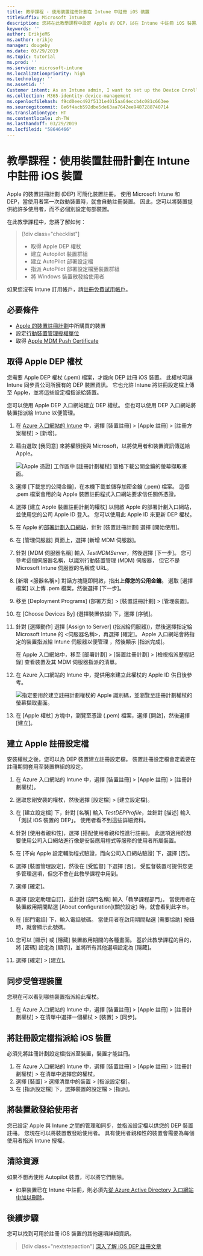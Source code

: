 ```yaml
---
title: 教學課程 - 使用裝置註冊計劃在 Intune 中註冊 iOS 裝置
titleSuffix: Microsoft Intune
description: 您將在此教學課程中設定 Apple 的 DEP，以在 Intune 中註冊 iOS 裝置。
keywords: ''
author: ErikjeMS
ms.author: erikje
manager: dougeby
ms.date: 03/29/2019
ms.topic: tutorial
ms.prod: ''
ms.service: microsoft-intune
ms.localizationpriority: high
ms.technology: ''
ms.assetid: ''
Customer intent: As an Intune admin, I want to set up the Device Enrollment Program so that users can automatically enroll in Intune.
ms.collection: M365-identity-device-management
ms.openlocfilehash: f9cd0eec492f5131e4015aa64eccb4c081c663ee
ms.sourcegitcommit: 8e6f4acb592dbe5de63aa7642ee9487288740714
ms.translationtype: HT
ms.contentlocale: zh-TW
ms.lasthandoff: 03/29/2019
ms.locfileid: "58646466"
---
```

# <a name="tutorial-use-the-device-enrollment-program-to-enroll-ios-devices-in-intune"></a>教學課程：使用裝置註冊計劃在 Intune 中註冊 iOS 裝置
Apple 的裝置註冊計劃 (DEP) 可簡化裝置註冊。 使用 Microsoft Intune 和 DEP，當使用者第一次啟動裝置時，就會自動註冊裝置。 因此，您可以將裝置提供給許多使用者，而不必個別設定每部裝置。 

在此教學課程中，您將了解如何：
> [!div class="checklist"]
> * 取得 Apple DEP 權杖
> * 建立 Autopilot 裝置群組
> * 建立 AutoPilot 部署設定檔
> * 指派 AutoPilot 部署設定檔至裝置群組
> * 將 Windows 裝置散發給使用者

如果您沒有 Intune 訂用帳戶，請[註冊免費試用帳戶](free-trial-sign-up.md)。

## <a name="prerequisites"></a>必要條件
- [Apple 的裝置註冊計劃](http://deploy.apple.com)中所購買的裝置
- 設定[行動裝置管理授權單位](mdm-authority-set.md)
- 取得 [Apple MDM Push Certificate](apple-mdm-push-certificate-get.md)

## <a name="get-an-apple-dep-token"></a>取得 Apple DEP 權杖
您需要 Apple DEP 權杖 (.pem) 檔案，才能向 DEP 註冊 iOS 裝置。 此權杖可讓 Intune 同步貴公司所擁有的 DEP 裝置資訊。 它也允許 Intune 將註冊設定檔上傳至 Apple，並將這些設定檔指派給裝置。

您可以使用 Apple DEP 入口網站建立 DEP 權杖。 您也可以使用 DEP 入口網站將裝置指派給 Intune 以便管理。

1. 在 [Azure 入口網站的 Intune](https://aka.ms/intuneportal) 中，選擇 [裝置註冊] > [Apple 註冊] > [註冊方案權杖] > [新增]。

2. 藉由選取 [我同意] 來將權限授與 Microsoft，以將使用者和裝置資訊傳送給 Apple。

   ![[Apple 憑證] 工作區中 [註冊計劃權杖] 窗格下載公開金鑰的螢幕擷取畫面。](./media/device-enrollment-program-enroll-ios-newui/add-enrollment-program-token-pane.png)

3. 選擇 [下載您的公開金鑰]，在本機下載並儲存加密金鑰 (.pem) 檔案。 這個 .pem 檔案會用於向 Apple 裝置註冊程式入口網站要求信任關係憑證。

4. 選擇 [建立 Apple 裝置註冊計劃的權杖] 以開啟 Apple 的部署計劃入口網站，並使用您的公司 Apple ID 登入。 您可以使用此 Apple ID 來更新 DEP 權杖。

5.  在 Apple 的[部署計劃入口網站](https://deploy.apple.com)，針對 [裝置註冊計劃] 選擇 [開始使用]。

4. 在 [管理伺服器] 頁面上，選擇 [新增 MDM 伺服器]。

5. 針對 [MDM 伺服器名稱] 輸入 *TestMDMServer*，然後選擇 [下一步]。 您可參考這個伺服器名稱，以識別行動裝置管理 (MDM) 伺服器， 但它不是 Microsoft Intune 伺服器的名稱或 URL。

6. [新增 &lt;服器名稱&gt;] 對話方塊隨即開啟，指出**上傳您的公用金鑰**。 選取 [選擇檔案] 以上傳 .pem 檔案，然後選擇 [下一步]。

6. 移至 [Deployment Programs] \(部署方案\) > [裝置註冊計劃] > [管理裝置]。
7. 在 [Choose Devices By] \(選擇裝置依據\) 下，選擇 [序號]。 <!--ask Tiffany about this-->

8. 針對 [選擇動作] 選擇 [Assign to Server] (指派給伺服器))，然後選擇指定給 Microsoft Intune 的 &lt;伺服器名稱&gt;，再選擇 [確定]。 Apple 入口網站會將指定的裝置指派給 Intune 伺服器以便管理 ，然後顯示 [指派完成]。

   在 Apple 入口網站中，移至 [部署計劃] &gt; [裝置註冊計劃] &gt; [檢視指派歷程記錄] 查看裝置及其 MDM 伺服器指派的清單。

9. 在 Azure 入口網站的 Intune 中，提供用來建立此權杖的 Apple ID 供日後參考。

    ![指定要用於建立註冊計劃權杖的 Apple 識別碼，並瀏覽至註冊計劃權杖的螢幕擷取畫面。](./media/device-enrollment-program-enroll-ios/image03.png)

10. 在 [Apple 權杖] 方塊中，瀏覽至憑證 (.pem) 檔案，選擇 [開啟]，然後選擇 [建立]。 

## <a name="create-an-apple-enrollment-profile"></a>建立 Apple 註冊設定檔
安裝權杖之後，您可以為 DEP 裝置建立註冊設定檔。 裝置註冊設定檔會定義要在註冊期間套用至裝置群組的設定。

1. 在 Azure 入口網站的 Intune 中，選擇 [裝置註冊] > [Apple 註冊] > [註冊計劃權杖]。

2. 選取您剛安裝的權杖，然後選擇 [設定檔] > [建立設定檔]。

3. 在 [建立設定檔] 下，針對 [名稱] 輸入 *TestDEPProfile*，並針對 [描述] 輸入「測試 iOS 裝置的 DEP」。 使用者看不到這些詳細資料。

4. 針對 [使用者親和性]，選擇 [搭配使用者親和性進行註冊]。 此選項適用於想要使用公司入口網站進行像是安裝應用程式等服務的使用者所屬裝置。

5. 在 [不向 Apple 設定輔助程式驗證，而向公司入口網站驗證] 下，選擇 [否]。

6. 選擇 [裝置管理設定]，然後在 [受監督] 下選擇 [否]。 受監督裝置可提供您更多管理選項，但您不會在此教學課程中用到。

7. 選擇 [確定]。

8. 選擇 [設定助理自訂]，並針對 [部門名稱] 輸入「教學課程部門」。 當使用者在裝置啟用期間點選 [About configuration]\(關於設定\) 時，就會看到此字串。

9. 在 [部門電話] 下，輸入電話號碼。 當使用者在啟用期間點選 [需要協助] 按鈕時，就會顯示此號碼。

10. 您可以 [顯示] 或 [隱藏] 裝置啟用期間的各種畫面。 基於此教學課程的目的，將 [密碼] 設定為 [顯示]，並將所有其他選項設定為 [隱藏]。

11. 選擇 [確定] > [建立]。

## <a name="sync-managed-devices"></a>同步受管理裝置

您現在可以看到哪些裝置指派給此權杖。

1. 在 Azure 入口網站的 Intune 中，選擇 [裝置註冊] > [Apple 註冊] > [註冊計劃權杖] > 在清單中選擇一個權杖 > [裝置] > [同步]。

## <a name="assign-an-enrollment-profile-to-ios-devices"></a>將註冊設定檔指派給 iOS 裝置

必須先將註冊計劃設定檔指派至裝置，裝置才能註冊。

1. 在 Azure 入口網站的 Intune 中，選擇 [裝置註冊] > [Apple 註冊] > [註冊計劃權杖] > 在清單中選擇您的權杖。
2. 選擇 [裝置] > 選擇清單中的裝置 > [指派設定檔]。
3. 在 [指派設定檔] 下，選擇裝置的設定檔 > [指派]。

## <a name="distribute-devices-to-users"></a>將裝置散發給使用者

您已設定 Apple 與 Intune 之間的管理和同步，並指派設定檔以供您的 DEP 裝置註冊。 您現在可以將裝置散發給使用者。 具有使用者親和性的裝置會需要為每個使用者指派 Intune 授權。

## <a name="clean-up-resources"></a>清除資源

如果不想再使用 Autopilot 裝置，可以將它們刪除。

- 如果裝置已在 Intune 中註冊，則必須先[從 Azure Active Directory 入口網站中加以刪除](devices-wipe.md#delete-devices-from-the-azure-active-directory-portal)。

<!--ask tiffany how to do this-->

## <a name="next-steps"></a>後續步驟

您可以找到可用於註冊 iOS 裝置的其他選項詳細資訊。

> [!div class="nextstepaction"]
> [深入了解 iOS DEP 註冊文章](device-enrollment-program-enroll-ios.md)

